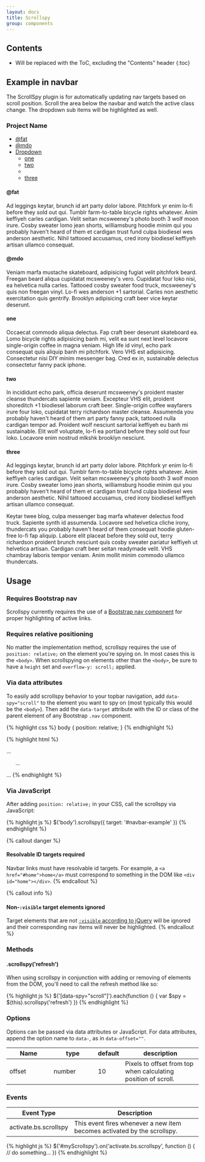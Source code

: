 ```yaml
---
layout: docs
title: Scrollspy
group: components
---
```


## Contents

* Will be replaced with the ToC, excluding the "Contents" header
{:toc}

## Example in navbar

The ScrollSpy plugin is for automatically updating nav targets based on scroll position. Scroll the area below the navbar and watch the active class change. The dropdown sub items will be highlighted as well.

<div class="bd-example">
  <nav id="navbar-example2" class="navbar navbar-default" role="navigation">
    <h3 class="navbar-brand">Project Name</h3>
    <ul class="nav nav-pills">
      <li class="nav-item"><a class="nav-link" href="#fat">@fat</a></li>
      <li class="nav-item"><a class="nav-link" href="#mdo">@mdo</a></li>
      <li class="nav-item">
        <a class="nav-link dropdown-toggle" data-toggle="dropdown" href="#" role="button" aria-haspopup="true" aria-expanded="false">Dropdown</a>
        <ul class="dropdown-menu">
          <li><a href="#one">one</a></li>
          <li><a href="#two">two</a></li>
          <li role="separator" class="divider"></li>
          <li><a href="#three">three</a></li>
        </ul>
      </li>
    </ul>
  </nav>
  <div data-spy="scroll" data-target="#navbar-example2" data-offset="0" class="scrollspy-example">
    <h4 id="fat">@fat</h4>
    <p>Ad leggings keytar, brunch id art party dolor labore. Pitchfork yr enim lo-fi before they sold out qui. Tumblr farm-to-table bicycle rights whatever. Anim keffiyeh carles cardigan. Velit seitan mcsweeney's photo booth 3 wolf moon irure. Cosby sweater lomo jean shorts, williamsburg hoodie minim qui you probably haven't heard of them et cardigan trust fund culpa biodiesel wes anderson aesthetic. Nihil tattooed accusamus, cred irony biodiesel keffiyeh artisan ullamco consequat.</p>
    <h4 id="mdo">@mdo</h4>
    <p>Veniam marfa mustache skateboard, adipisicing fugiat velit pitchfork beard. Freegan beard aliqua cupidatat mcsweeney's vero. Cupidatat four loko nisi, ea helvetica nulla carles. Tattooed cosby sweater food truck, mcsweeney's quis non freegan vinyl. Lo-fi wes anderson +1 sartorial. Carles non aesthetic exercitation quis gentrify. Brooklyn adipisicing craft beer vice keytar deserunt.</p>
    <h4 id="one">one</h4>
    <p>Occaecat commodo aliqua delectus. Fap craft beer deserunt skateboard ea. Lomo bicycle rights adipisicing banh mi, velit ea sunt next level locavore single-origin coffee in magna veniam. High life id vinyl, echo park consequat quis aliquip banh mi pitchfork. Vero VHS est adipisicing. Consectetur nisi DIY minim messenger bag. Cred ex in, sustainable delectus consectetur fanny pack iphone.</p>
    <h4 id="two">two</h4>
    <p>In incididunt echo park, officia deserunt mcsweeney's proident master cleanse thundercats sapiente veniam. Excepteur VHS elit, proident shoreditch +1 biodiesel laborum craft beer. Single-origin coffee wayfarers irure four loko, cupidatat terry richardson master cleanse. Assumenda you probably haven't heard of them art party fanny pack, tattooed nulla cardigan tempor ad. Proident wolf nesciunt sartorial keffiyeh eu banh mi sustainable. Elit wolf voluptate, lo-fi ea portland before they sold out four loko. Locavore enim nostrud mlkshk brooklyn nesciunt.</p>
    <h4 id="three">three</h4>
    <p>Ad leggings keytar, brunch id art party dolor labore. Pitchfork yr enim lo-fi before they sold out qui. Tumblr farm-to-table bicycle rights whatever. Anim keffiyeh carles cardigan. Velit seitan mcsweeney's photo booth 3 wolf moon irure. Cosby sweater lomo jean shorts, williamsburg hoodie minim qui you probably haven't heard of them et cardigan trust fund culpa biodiesel wes anderson aesthetic. Nihil tattooed accusamus, cred irony biodiesel keffiyeh artisan ullamco consequat.</p>
    <p>Keytar twee blog, culpa messenger bag marfa whatever delectus food truck. Sapiente synth id assumenda. Locavore sed helvetica cliche irony, thundercats you probably haven't heard of them consequat hoodie gluten-free lo-fi fap aliquip. Labore elit placeat before they sold out, terry richardson proident brunch nesciunt quis cosby sweater pariatur keffiyeh ut helvetica artisan. Cardigan craft beer seitan readymade velit. VHS chambray laboris tempor veniam. Anim mollit minim commodo ullamco thundercats.
    </p>
  </div>
</div>


## Usage

### Requires Bootstrap nav

Scrollspy currently requires the use of a [Bootstrap nav component](/components/nav/) for proper highlighting of active links.

### Requires relative positioning

No matter the implementation method, scrollspy requires the use of `position: relative;` on the element you're spying on. In most cases this is the `<body>`. When scrollspying on elements other than the `<body>`, be sure to have a `height` set and `overflow-y: scroll;` applied.

### Via data attributes

To easily add scrollspy behavior to your topbar navigation, add `data-spy="scroll"` to the element you want to spy on (most typically this would be the `<body>`). Then add the `data-target` attribute with the ID or class of the parent element of any Bootstrap `.nav` component.

{% highlight css %}
body {
  position: relative;
}
{% endhighlight %}

{% highlight html %}
<body data-spy="scroll" data-target="#navbar-example">
  ...
  <div id="navbar-example">
    <ul class="nav nav-tabs" role="tablist">
      ...
    </ul>
  </div>
  ...
</body>
{% endhighlight %}

### Via JavaScript

After adding `position: relative;` in your CSS, call the scrollspy via JavaScript:

{% highlight js %}
$('body').scrollspy({ target: '#navbar-example' })
{% endhighlight %}

{% callout danger %}
#### Resolvable ID targets required

Navbar links must have resolvable id targets. For example, a `<a href="#home">home</a>` must correspond to something in the DOM like `<div id="home"></div>`.
{% endcallout %}

{% callout info %}
#### Non-`:visible` target elements ignored

Target elements that are not [`:visible` according to jQuery](http://api.jquery.com/visible-selector/) will be ignored and their corresponding nav items will never be highlighted.
{% endcallout %}

### Methods

#### .scrollspy('refresh')

When using scrollspy in conjunction with adding or removing of elements from the DOM, you'll need to call the refresh method like so:

{% highlight js %}
$('[data-spy="scroll"]').each(function () {
  var $spy = $(this).scrollspy('refresh')
})
{% endhighlight %}


### Options

Options can be passed via data attributes or JavaScript. For data attributes, append the option name to `data-`, as in `data-offset=""`.

<div class="table-responsive">
  <table class="table table-bordered table-striped">
    <thead>
     <tr>
       <th style="width: 100px;">Name</th>
       <th style="width: 100px;">type</th>
       <th style="width: 50px;">default</th>
       <th>description</th>
     </tr>
    </thead>
    <tbody>
     <tr>
       <td>offset</td>
       <td>number</td>
       <td>10</td>
       <td>Pixels to offset from top when calculating position of scroll.</td>
     </tr>
    </tbody>
  </table>
</div>

### Events

<div class="table-responsive">
  <table class="table table-bordered table-striped">
    <thead>
     <tr>
       <th style="width: 150px;">Event Type</th>
       <th>Description</th>
     </tr>
    </thead>
    <tbody>
     <tr>
       <td>activate.bs.scrollspy</td>
       <td>This event fires whenever a new item becomes activated by the scrollspy.</td>
    </tr>
    </tbody>
  </table>
</div>
{% highlight js %}
$('#myScrollspy').on('activate.bs.scrollspy', function () {
  // do something…
})
{% endhighlight %}
